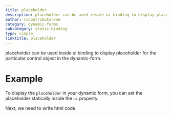 ```yaml
---
title: placeholder
description: placeholder can be used inside ui binding to display placeholder for the particular control object in the dynamic-form. 
author: rxcontributorone
category: dynamic-forms
subcategory: static-binding
type: simple
linktitle: placeholder
---
```


<div class="title-bar"><p>placeholder can be used inside ui binding to display placeholder for the particular control object in the dynamic-form.</p></div>

# Example

To display the `placeholder` in your dynamic form, you can set the placeholder statically inside the `ui` property.
<div component="app-code" key="placeholder-complete-component"></div>
Next, we need to write html code.
<div component="app-code" key="placeholder-complete-html"></div>
<div component="app-example-runner" ref-component="app-placeholder-complete"></div>

